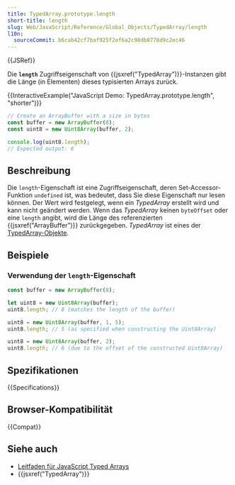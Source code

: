```yaml
---
title: TypedArray.prototype.length
short-title: length
slug: Web/JavaScript/Reference/Global_Objects/TypedArray/length
l10n:
  sourceCommit: b6cab42cf7baf925f2ef6a2c98db0778d9c2ec46
---
```


{{JSRef}}

Die **`length`** Zugriffseigenschaft von {{jsxref("TypedArray")}}-Instanzen gibt die Länge (in Elementen) dieses typisierten Arrays zurück.

{{InteractiveExample("JavaScript Demo: TypedArray.prototype.length", "shorter")}}

```js interactive-example
// Create an ArrayBuffer with a size in bytes
const buffer = new ArrayBuffer(8);
const uint8 = new Uint8Array(buffer, 2);

console.log(uint8.length);
// Expected output: 6
```

## Beschreibung

Die `length`-Eigenschaft ist eine Zugriffseigenschaft, deren Set-Accessor-Funktion `undefined` ist, was bedeutet, dass Sie diese Eigenschaft nur lesen können. Der Wert wird festgelegt, wenn ein _TypedArray_ erstellt wird und kann nicht geändert werden. Wenn das _TypedArray_ keinen `byteOffset` oder eine `length` angibt, wird die Länge des referenzierten {{jsxref("ArrayBuffer")}} zurückgegeben. _TypedArray_ ist eines der [TypedArray-Objekte](/de/docs/Web/JavaScript/Reference/Global_Objects/TypedArray#typedarray_objects).

## Beispiele

### Verwendung der `length`-Eigenschaft

```js
const buffer = new ArrayBuffer(8);

let uint8 = new Uint8Array(buffer);
uint8.length; // 8 (matches the length of the buffer)

uint8 = new Uint8Array(buffer, 1, 5);
uint8.length; // 5 (as specified when constructing the Uint8Array)

uint8 = new Uint8Array(buffer, 2);
uint8.length; // 6 (due to the offset of the constructed Uint8Array)
```

## Spezifikationen

{{Specifications}}

## Browser-Kompatibilität

{{Compat}}

## Siehe auch

- [Leitfaden für JavaScript Typed Arrays](/de/docs/Web/JavaScript/Guide/Typed_arrays)
- {{jsxref("TypedArray")}}
